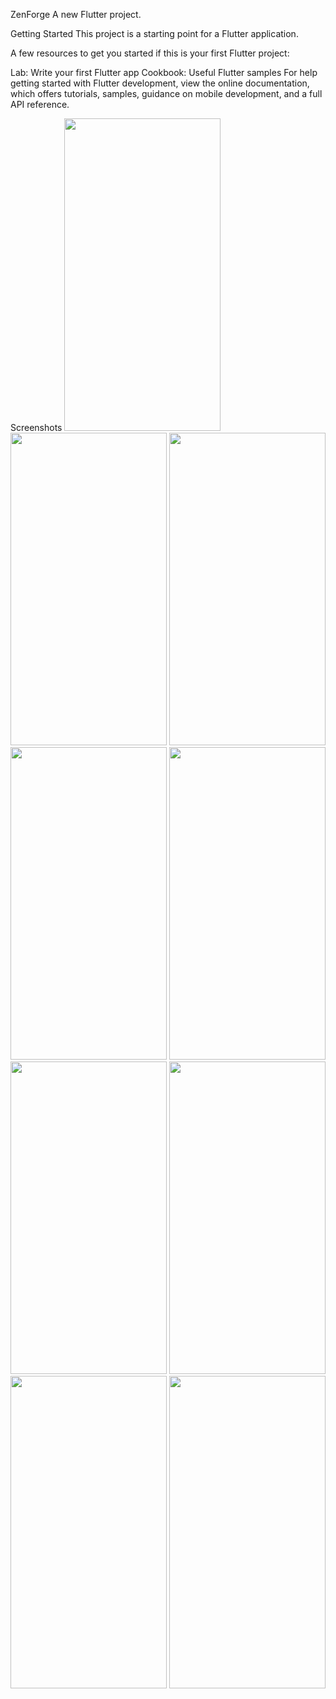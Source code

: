 ZenForge
A new Flutter project.

Getting Started
This project is a starting point for a Flutter application.

A few resources to get you started if this is your first Flutter project:

Lab: Write your first Flutter app
Cookbook: Useful Flutter samples
For help getting started with Flutter development, view the online documentation, which offers tutorials, samples, guidance on mobile development, and a full API reference.

Screenshots
<img src="https://github.com/user-attachments/assets/7e0a3a58-d5ae-4c70-bcf2-c322f6fa9e65" width="250" height="500" /> <img src="https://github.com/user-attachments/assets/0897ba16-a103-440d-9074-003a86bb6b41" width="250" height="500" /> <img src="https://github.com/user-attachments/assets/e9c86636-7a9d-4df8-9348-eaa6fa984985" width="250" height="500" /> <img src="https://github.com/user-attachments/assets/c1e3be46-9681-4a3e-9c35-9a912f3f40d9" width="250" height="500" /> <img src="https://github.com/user-attachments/assets/8f79ceb0-a26f-40ad-8710-2c15e2d17ec7" width="250" height="500" /> <img src="https://github.com/user-attachments/assets/dd06c59f-d83a-4cb4-be64-50d393009b76" width="250" height="500" /> <img src="https://github.com/user-attachments/assets/b80a99cf-0d19-4175-9553-6ea2dd43b8f0" width="250" height="500" /> <img src="https://github.com/user-attachments/assets/238566d4-56d6-483e-b538-36c9cde4eef6" width="250" height="500" /> <img src="https://github.com/user-attachments/assets/83becd62-3fcb-4773-8ead-6ecfcc14b11f" width="250" height="500" />
